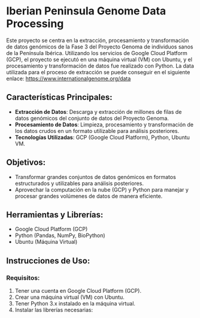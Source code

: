 # Iberian Peninsula Genome Data Processing

Este proyecto se centra en la extracción, procesamiento y transformación de datos genómicos de la Fase 3 del Proyecto Genoma de individuos sanos de la Península Ibérica. Utilizando los servicios de Google Cloud Platform (GCP), el proyecto se ejecutó en una máquina virtual (VM) con Ubuntu, y el procesamiento y transformación de datos fue realizado con Python. La data utilizada para el proceso de extracción se puede conseguir en el siguiente enlace: https://www.internationalgenome.org/data 

## Características Principales:
- **Extracción de Datos**: Descarga y extracción de millones de filas de datos genómicos del conjunto de datos del Proyecto Genoma.
- **Procesamiento de Datos**: Limpieza, procesamiento y transformación de los datos crudos en un formato utilizable para análisis posteriores.
- **Tecnologías Utilizadas**: GCP (Google Cloud Platform), Python, Ubuntu VM.

## Objetivos:
- Transformar grandes conjuntos de datos genómicos en formatos estructurados y utilizables para análisis posteriores.
- Aprovechar la computación en la nube (GCP) y Python para manejar y procesar grandes volúmenes de datos de manera eficiente.

## Herramientas y Librerías:
- Google Cloud Platform (GCP)
- Python (Pandas, NumPy, BioPython)
- Ubuntu (Máquina Virtual)

## Instrucciones de Uso:

### Requisitos:
1. Tener una cuenta en Google Cloud Platform (GCP).
2. Crear una máquina virtual (VM) con Ubuntu.
3. Tener Python 3.x instalado en la máquina virtual.
4. Instalar las librerías necesarias:


